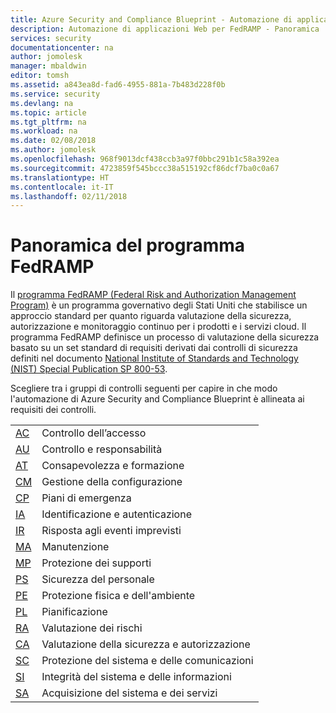 ```yaml
---
title: Azure Security and Compliance Blueprint - Automazione di applicazioni Web per FedRAMP - Panoramica
description: Automazione di applicazioni Web per FedRAMP - Panoramica
services: security
documentationcenter: na
author: jomolesk
manager: mbaldwin
editor: tomsh
ms.assetid: a843ea8d-fad6-4955-881a-7b483d228f0b
ms.service: security
ms.devlang: na
ms.topic: article
ms.tgt_pltfrm: na
ms.workload: na
ms.date: 02/08/2018
ms.author: jomolesk
ms.openlocfilehash: 968f9013dcf438ccb3a97f0bbc291b1c58a392ea
ms.sourcegitcommit: 4723859f545bccc38a515192cf86dcf7ba0c0a67
ms.translationtype: HT
ms.contentlocale: it-IT
ms.lasthandoff: 02/11/2018
---
```

# <a name="fedramp-overview"></a>Panoramica del programma FedRAMP

Il [programma FedRAMP (Federal Risk and Authorization Management Program)](https://www.fedramp.gov) è un programma governativo degli Stati Uniti che stabilisce un approccio standard per quanto riguarda valutazione della sicurezza, autorizzazione e monitoraggio continuo per i prodotti e i servizi cloud. Il programma FedRAMP definisce un processo di valutazione della sicurezza basato su un set standard di requisiti derivati dai controlli di sicurezza definiti nel documento [National Institute of Standards and Technology (NIST) Special Publication SP 800-53](https://csrc.nist.gov/publications/detail/sp/800-53/rev-4/final).

Scegliere tra i gruppi di controlli seguenti per capire in che modo l'automazione di Azure Security and Compliance Blueprint è allineata ai requisiti dei controlli.

| | |
|---|---|
| [AC](fedramp-access-controls.md ) | Controllo dell’accesso |
| [AU](fedramp-audit-accountability-controls.md ) | Controllo e responsabilità |
| [AT](fedramp-awareness-training-controls.md ) | Consapevolezza e formazione |
| [CM](fedramp-configuration-manager-controls.md ) | Gestione della configurazione |
| [CP](fedramp-contingency-planning-controls.md ) | Piani di emergenza |
| [IA](fedramp-identification-authentication-controls.md ) | Identificazione e autenticazione |
| [IR](fedramp-incident-response-controls.md ) | Risposta agli eventi imprevisti |
| [MA](fedramp-maintenance-controls.md ) | Manutenzione  |
| [MP](fedramp-media-protection-controls.md ) | Protezione dei supporti |
| [PS](fedramp-personnel-security-controls.md ) | Sicurezza del personale |
| [PE](fedramp-physical-environmental-protection-controls.md ) | Protezione fisica e dell'ambiente |
| [PL](fedramp-planning-controls.md ) | Pianificazione |
| [RA](fedramp-risk-assessment-controls.md ) | Valutazione dei rischi |
| [CA](fedramp-security-assessment-authorization-controls.md ) | Valutazione della sicurezza e autorizzazione |
| [SC](fedramp-system-communications-protection-controls.md ) | Protezione del sistema e delle comunicazioni |
| [SI](fedramp-system-information-integrity-controls.md ) | Integrità del sistema e delle informazioni |
| [SA](fedramp-system-services-acquisition-controls.md ) | Acquisizione del sistema e dei servizi |
